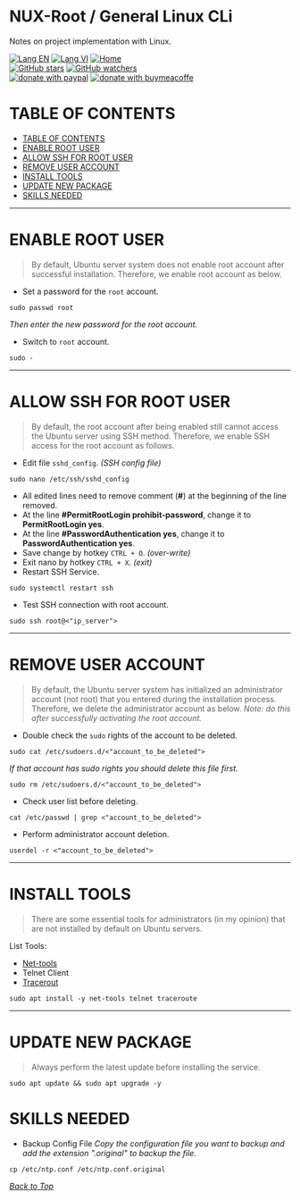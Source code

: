 # NUX-Root / General Linux CLi
Notes on project implementation with Linux.

[![Lang EN](https://img.shields.io/badge/lang-en-green)](Gen-Nux-CLi.md)
[![Lang VI](https://img.shields.io/badge/lang-vi-yellow)](Gen-Nux-CLi.vi.md)
[![Home](https://img.shields.io/badge/Main-blue)](../README.md)<br/>
[![GitHub stars](https://img.shields.io/github/stars/quachdoduy/NUX-Root?logo=GitHub&style=flat&color=red)](https://github.com/quachdoduy/NUX-Root/stargazers)
[![GitHub watchers](https://img.shields.io/github/watchers/quachdoduy/NUX-Root?logo=GitHub&style=flat&color=blue)](https://github.com/quachdoduy/NUX-Root/watchers)<br/>
[![donate with paypal](https://img.shields.io/badge/Like_it%3F-Donate!-green?logo=githubsponsors&logoColor=orange&style=flat)](https://paypal.me/quachdoduy)
[![donate with buymeacoffe](https://img.shields.io/badge/Like_it%3F-Donate!-blue?logo=githubsponsors&logoColor=orange&style=flat)](https://buymeacoffee.com/quachdoduy)

# TABLE OF CONTENTS
- [TABLE OF CONTENTS](#table-of-contents)
- [ENABLE ROOT USER](#enable-root-user)
- [ALLOW SSH FOR ROOT USER](#allow-ssh-for-root-user)
- [REMOVE USER ACCOUNT](#remove-user-account)
- [INSTALL TOOLS](#install-tools)
- [UPDATE NEW PACKAGE](#update-new-package)
- [SKILLS NEEDED](#skills-needed)

---

# ENABLE ROOT USER
>By default, Ubuntu server system does not enable root account after successful installation. Therefore, we enable root account as below.

- Set a password for the `root` account.
```
sudo passwd root
```
*Then enter the new password for the root account.*
- Switch to `root` account.
```
sudo -
```

---

# ALLOW SSH FOR ROOT USER
>By default, the root account after being enabled still cannot access the Ubuntu server using SSH method. Therefore, we enable SSH access for the root account as follows.

- Edit file `sshd_config`. *(SSH config file)*
```
sudo nano /etc/ssh/sshd_config
```
- All edited lines need to remove comment (**#**) at the beginning of the line removed.
- At the line **#PermitRootLogin prohibit-password**, change it to **PermitRootLogin yes**.
- At the line **#PasswordAuthentication yes**, change it to **PasswordAuthentication yes**.
- Save change by hotkey `CTRL + O`. *(over-write)*
- Exit nano by hotkey `CTRL + X`. *(exit)*
- Restart SSH Service.
```
sudo systemctl restart ssh
```

- Test SSH connection with root account.
```
sudo ssh root@<"ip_server">
```

---

# REMOVE USER ACCOUNT
>By default, the Ubuntu server system has initialized an administrator account (not root) that you entered during the installation process. Therefore, we delete the administrator account as below.
*Note: do this after successfully activating the root account.*

- Double check the `sudo` rights of the account to be deleted.
```
sudo cat /etc/sudoers.d/<"account_to_be_deleted">
```
*If that account has sudo rights you should delete this file first.*
```
sudo rm /etc/sudoers.d/<"account_to_be_deleted">
```

- Check user list before deleting.
```
cat /etc/passwd | grep <"account_to_be_deleted">
```
- Perform administrator account deletion.
```
userdel -r <"account_to_be_deleted">
```

---

# INSTALL TOOLS
>There are some essential tools for administrators (in my opinion) that are not installed by default on Ubuntu servers.

List Tools:
- [Net-tools](https://sourceforge.net/projects/net-tools/)
- Telnet Client
- [Tracerout](https://sourceforge.net/projects/traceroute/)
```
sudo apt install -y net-tools telnet traceroute
```

---

# UPDATE NEW PACKAGE
>Always perform the latest update before installing the service.
```
sudo apt update && sudo apt upgrade -y
```

# SKILLS NEEDED
- Backup Config File
*Copy the configuration file you want to backup and add the extension ".original" to backup the file.*
```
cp /etc/ntp.conf /etc/ntp.conf.original
```

*[Back to Top](#nux-root--general-linux-cli)*
